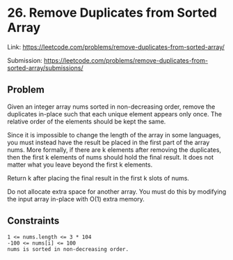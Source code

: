 # 26. Remove Duplicates from Sorted Array
Link: https://leetcode.com/problems/remove-duplicates-from-sorted-array/

Submission: https://leetcode.com/problems/remove-duplicates-from-sorted-array/submissions/

## Problem
Given an integer array nums sorted in non-decreasing order, remove the duplicates in-place such that each unique element appears only once. The relative order of the elements should be kept the same.

Since it is impossible to change the length of the array in some languages, you must instead have the result be placed in the first part of the array nums. More formally, if there are k elements after removing the duplicates, then the first k elements of nums should hold the final result. It does not matter what you leave beyond the first k elements.

Return k after placing the final result in the first k slots of nums.

Do not allocate extra space for another array. You must do this by modifying the input array in-place with O(1) extra memory.

## Constraints

    1 <= nums.length <= 3 * 104
    -100 <= nums[i] <= 100
    nums is sorted in non-decreasing order.

